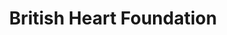 ---
title: "British Heart Foundation"
url: /colchester/british-heart-foundation/
shop: Gebrauchtwaren
---